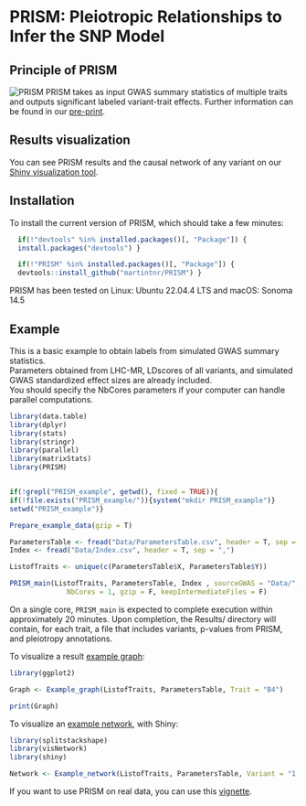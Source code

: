 
<!-- README.md is generated from README.Rmd. Please edit that file -->

# PRISM: Pleiotropic Relationships to Infer the SNP Model

<!-- badges: start -->
<!-- badges: end -->

## Principle of PRISM

![PRISM](Github_Fig.png) PRISM takes as input GWAS summary statistics of
multiple traits and outputs significant labeled variant-trait effects.
Further information can be found in our
[pre-print](https://doi.org/10.1101/2024.06.01.24308193).

## Results visualization

You can see PRISM results and the causal network of any variant on our
[Shiny visualization tool](https://verbam01.shinyapps.io/PRISM/).

## Installation

To install the current version of PRISM, which should take a few
minutes:

``` r
  if(!"devtools" %in% installed.packages()[, "Package"]) {
  install.packages("devtools") }

  if(!"PRISM" %in% installed.packages()[, "Package"]) {
  devtools::install_github("martintnr/PRISM") }
```

PRISM has been tested on Linux: Ubuntu 22.04.4 LTS and macOS: Sonoma
14.5

## Example

This is a basic example to obtain labels from simulated GWAS summary
statistics.  
Parameters obtained from LHC-MR, LDscores of all variants, and simulated
GWAS standardized effect sizes are already included.  
You should specify the NbCores parameters if your computer can handle
parallel computations.

``` r
library(data.table)
library(dplyr)
library(stats)
library(stringr)
library(parallel)
library(matrixStats)
library(PRISM)


if(!grepl("PRISM_example", getwd(), fixed = TRUE)){
if(!file.exists("PRISM_example/")){system("mkdir PRISM_example")}
setwd("PRISM_example")}

Prepare_example_data(gzip = T)

ParametersTable <- fread("Data/ParametersTable.csv", header = T, sep = ",")
Index <- fread("Data/Index.csv", header = T, sep = ",")

ListofTraits <- unique(c(ParametersTable$X, ParametersTable$Y))

PRISM_main(ListofTraits, ParametersTable, Index , sourceGWAS = "Data/",
              NbCores = 1, gzip = F, keepIntermediateFiles = F)
```

On a single core, `PRISM_main` is expected to complete execution within
approximately 20 minutes. Upon completion, the Results/ directory will
contain, for each trait, a file that includes variants, p-values from
PRISM, and pleiotropy annotations.

To visualize a result [example
graph](https://github.com/martintnr/PRISM/blob/main/Example_graph_output.png):

``` r
library(ggplot2)

Graph <- Example_graph(ListofTraits, ParametersTable, Trait = "B4")

print(Graph)
```

To visualize an [example
network](https://github.com/martintnr/PRISM/blob/main/Example_network_output.png),
with Shiny:

``` r
library(splitstackshape)
library(visNetwork)
library(shiny)

Network <- Example_network(ListofTraits, ParametersTable, Variant = "1:5341323:G:A")
```

If you want to use PRISM on real data, you can use this
[vignette](https://github.com/martintnr/PRISM/blob/main/vignettes/PRISM_vignette.md).
